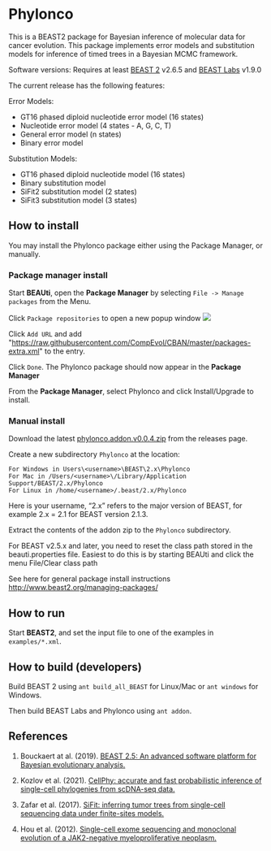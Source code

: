 # Phylonco
This is a BEAST2 package for Bayesian inference of molecular data for cancer evolution. This package implements error models and substitution models for inference of timed trees in a Bayesian MCMC framework. 

Software versions: Requires at least [BEAST 2](https://github.com/CompEvol/beast2) v2.6.5 and [BEAST Labs](https://github.com/BEAST2-Dev/BEASTLabs) v1.9.0

The current release has the following features:

Error Models:
* GT16 phased diploid nucleotide error model (16 states)
* Nucleotide error model (4 states - A, G, C, T)
* General error model (n states)
* Binary error model

Substitution Models:
* GT16 phased diploid nucleotide model (16 states)
* Binary substitution model
* SiFit2 substitution model (2 states)
* SiFit3 substitution model (3 states)

## How to install
You may install the Phylonco package either using the Package Manager, or manually.

### Package manager install
Start **BEAUti**, open the **Package Manager** by selecting `File -> Manage packages` from the Menu.

Click `Package repositories` to open a new popup window
<img src="https://raw.githubusercontent.com/rbouckaert/obama/master/doc/package_repos.png">

Click `Add URL` and add "https://raw.githubusercontent.com/CompEvol/CBAN/master/packages-extra.xml" to the entry.

Click `Done`. The Phylonco package should now appear in the **Package Manager**
<img src="">

From the **Package Manager**, select Phylonco and click Install/Upgrade to install.

### Manual install
Download the latest [phylonco.addon.v0.0.4.zip](https://github.com/kche309/beast-phylonco/blob/main/dist/phylonco.addon.v0.0.4.zip) from the releases page.

Create a new subdirectory `Phylonco` at the location: 
```
For Windows in Users\<username>\BEAST\2.x\Phylonco
For Mac in /Users/<username>\/Library/Application Support/BEAST/2.x/Phylonco
For Linux in /home/<username>/.beast/2.x/Phylonco
```
Here <username> is your username, “2.x” refers to the major version of BEAST, for example 2.x = 2.1 for BEAST version 2.1.3.
 
Extract the contents of the addon zip to the `Phylonco` subdirectory.

For BEAST v2.5.x and later, you need to reset the class path stored in the beauti.properties file. Easiest to do this is by starting BEAUti and click the menu File/Clear class path

See here for general package install instructions http://www.beast2.org/managing-packages/

## How to run 
Start **BEAST2**, and set the input file to one of the examples in `examples/*.xml`.

## How to build (developers)

Build BEAST 2 using `ant build_all_BEAST` for Linux/Mac or `ant windows` for Windows.

Then build BEAST Labs and Phylonco using `ant addon`.

## References
1. Bouckaert at al. (2019). [BEAST 2.5: An advanced software platform for Bayesian evolutionary analysis.](https://doi.org/10.1371/journal.pcbi.1006650)

2. Kozlov et al. (2021). [CellPhy: accurate and fast probabilistic inference of single-cell phylogenies from scDNA-seq data.](https://doi.org/10.1101/2020.07.31.230292)
 
3. Zafar et al. (2017). [SiFit: inferring tumor trees from single-cell sequencing data under finite-sites models.](https://doi.org/10.1186/s13059-017-1311-2)

4. Hou et al. (2012). [Single-cell exome sequencing and monoclonal evolution of a JAK2-negative myeloproliferative neoplasm.]( https://doi.org/10.1016/j.cell.2012.02.028)

